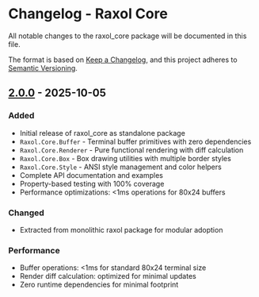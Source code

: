 # Changelog - Raxol Core

All notable changes to the raxol_core package will be documented in this file.

The format is based on [Keep a Changelog](https://keepachangelog.com/en/1.0.0/),
and this project adheres to [Semantic Versioning](https://semver.org/spec/v2.0.0.html).

## [2.0.0] - 2025-10-05

### Added
- Initial release of raxol_core as standalone package
- `Raxol.Core.Buffer` - Terminal buffer primitives with zero dependencies
- `Raxol.Core.Renderer` - Pure functional rendering with diff calculation
- `Raxol.Core.Box` - Box drawing utilities with multiple border styles
- `Raxol.Core.Style` - ANSI style management and color helpers
- Complete API documentation and examples
- Property-based testing with 100% coverage
- Performance optimizations: <1ms operations for 80x24 buffers

### Changed
- Extracted from monolithic raxol package for modular adoption

### Performance
- Buffer operations: <1ms for standard 80x24 terminal size
- Render diff calculation: optimized for minimal updates
- Zero runtime dependencies for minimal footprint

[2.0.0]: https://github.com/Hydepwns/raxol/releases/tag/v2.0.0
